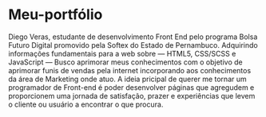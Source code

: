# Meu-portfólio
Diego Veras, estudante de desenvolvimento Front End pelo programa Bolsa Futuro Digital promovido pela Softex do Estado de Pernambuco. Adquirindo informações fundamentais para a web sobre — HTML5, CSS/SCSS e JavaScript — Busco aprimorar meus conhecimentos com o objetivo de aprimorar funis de vendas pela internet incorporando aos conhecimentos da área de Marketing onde atuo. A ideia pricipal de querer me tornar um programador de Front-end é poder desenvolver páginas que agregudem e proporcionem uma jornada de satisfação, prazer e experiências que levem o cliente ou usuário a encontrar o que procura.
